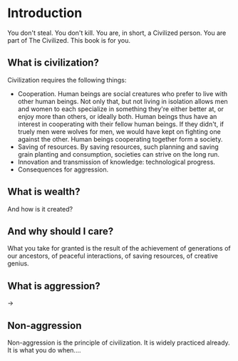 Introduction
===

You don't steal. You don't kill. You are, in short, a Civilized person. You are part of The Civilized. This book is for you.


## What is civilization?

Civilization requires the following things:

* Cooperation. Human beings are social creatures who prefer to live with other human beings. Not only that, but not living in isolation allows men and women to each specialize in something they're either better at, or enjoy more than others, or ideally both. Human beings thus have an interest in cooperating with their fellow human beings. If they didn't, if truely men were wolves for men, we would have kept on fighting one against the other. Human beings cooperating together form a society.
* Saving of resources. By saving resources, such planning and saving grain planting and consumption, societies can strive on the long run.
* Innovation and transmission of knowledge: technological progress.
* Consequences for aggression.


## What is wealth?

And how is it created?


## And why should I care?


What you take for granted is the result of the achievement of generations of our ancestors, of peaceful interactions, of saving resources, of creative genius.


## What is aggression?

->

## Non-aggression

Non-aggression is the principle of civilization. It is widely practiced already. It is what you do when....
